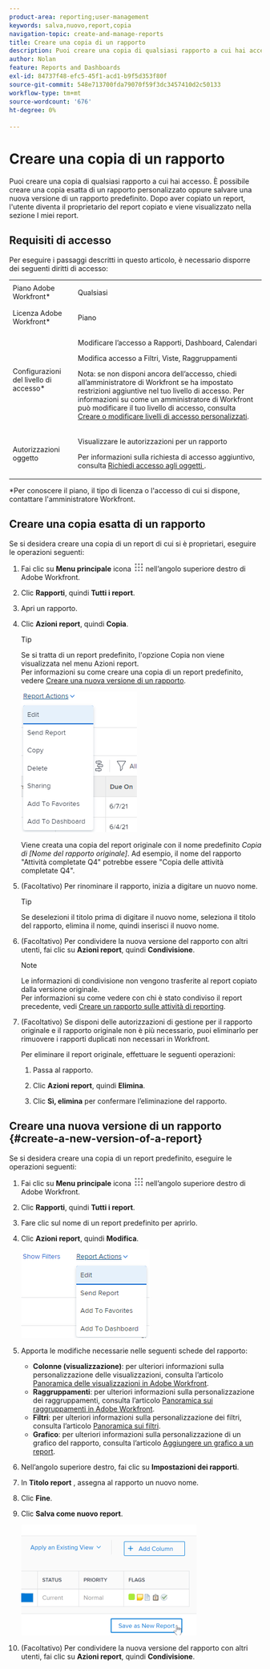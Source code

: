 ```yaml
---
product-area: reporting;user-management
keywords: salva,nuovo,report,copia
navigation-topic: create-and-manage-reports
title: Creare una copia di un rapporto
description: Puoi creare una copia di qualsiasi rapporto a cui hai accesso. È possibile creare una copia esatta di un rapporto personalizzato oppure salvare una nuova versione di un rapporto predefinito. Dopo aver copiato un report, l'utente diventa il proprietario del report copiato e viene visualizzato nella sezione I miei report.
author: Nolan
feature: Reports and Dashboards
exl-id: 84737f48-efc5-45f1-acd1-b9f5d353f80f
source-git-commit: 548e713700fda79070f59f3dc3457410d2c50133
workflow-type: tm+mt
source-wordcount: '676'
ht-degree: 0%

---
```


# Creare una copia di un rapporto

Puoi creare una copia di qualsiasi rapporto a cui hai accesso. È possibile creare una copia esatta di un rapporto personalizzato oppure salvare una nuova versione di un rapporto predefinito. Dopo aver copiato un report, l&#39;utente diventa il proprietario del report copiato e viene visualizzato nella sezione I miei report.

## Requisiti di accesso

Per eseguire i passaggi descritti in questo articolo, è necessario disporre dei seguenti diritti di accesso:

<table style="table-layout:auto"> 
 <col> 
 <col> 
 <tbody> 
  <tr> 
   <td role="rowheader">Piano Adobe Workfront*</td> 
   <td> <p>Qualsiasi</p> </td> 
  </tr> 
  <tr> 
   <td role="rowheader">Licenza Adobe Workfront*</td> 
   <td> <p>Piano </p> </td> 
  </tr> 
  <tr> 
   <td role="rowheader">Configurazioni del livello di accesso*</td> 
   <td> <p>Modificare l’accesso a Rapporti, Dashboard, Calendari</p> <p>Modifica accesso a Filtri, Viste, Raggruppamenti</p> <p>Nota: se non disponi ancora dell’accesso, chiedi all’amministratore di Workfront se ha impostato restrizioni aggiuntive nel tuo livello di accesso. Per informazioni su come un amministratore di Workfront può modificare il tuo livello di accesso, consulta <a href="../../../administration-and-setup/add-users/configure-and-grant-access/create-modify-access-levels.md" class="MCXref xref">Creare o modificare livelli di accesso personalizzati</a>.</p> </td> 
  </tr> 
  <tr> 
   <td role="rowheader">Autorizzazioni oggetto</td> 
   <td> <p>Visualizzare le autorizzazioni per un rapporto</p> <p>Per informazioni sulla richiesta di accesso aggiuntivo, consulta <a href="../../../workfront-basics/grant-and-request-access-to-objects/request-access.md" class="MCXref xref">Richiedi accesso agli oggetti </a>.</p> </td> 
  </tr> 
 </tbody> 
</table>

&#42;Per conoscere il piano, il tipo di licenza o l&#39;accesso di cui si dispone, contattare l&#39;amministratore Workfront.

## Creare una copia esatta di un rapporto

Se si desidera creare una copia di un report di cui si è proprietari, eseguire le operazioni seguenti:

1. Fai clic su **Menu principale** icona ![](assets/main-menu-icon.png) nell’angolo superiore destro di Adobe Workfront.

1. Clic **Rapporti**, quindi **Tutti i report**.
1. Apri un rapporto.
1. Clic **Azioni report**, quindi **Copia**.

   >[!TIP]
   >
   >Se si tratta di un report predefinito, l&#39;opzione Copia non viene visualizzata nel menu Azioni report.\
   >Per informazioni su come creare una copia di un report predefinito, vedere [Creare una nuova versione di un rapporto](#create-a-new-version-of-a-report).

   ![Copia report](assets/nwe-fulllistofreportactions-2022.png)

   Viene creata una copia del report originale con il nome predefinito *Copia di [Nome del rapporto originale]*. Ad esempio, il nome del rapporto &quot;Attività completate Q4&quot; potrebbe essere &quot;Copia delle attività completate Q4&quot;.

1. (Facoltativo) Per rinominare il rapporto, inizia a digitare un nuovo nome.

   >[!TIP]
   >
   >Se deselezioni il titolo prima di digitare il nuovo nome, seleziona il titolo del rapporto, elimina il nome, quindi inserisci il nuovo nome.

1. (Facoltativo) Per condividere la nuova versione del rapporto con altri utenti, fai clic su **Azioni report**, quindi **Condivisione**.

   >[!NOTE]
   >
   >Le informazioni di condivisione non vengono trasferite al report copiato dalla versione originale.\
   >Per informazioni su come vedere con chi è stato condiviso il report precedente, vedi [Creare un rapporto sulle attività di reporting](../../../reports-and-dashboards/reports/report-usage/create-report-reporting-activities.md#identify).

1. (Facoltativo) Se disponi delle autorizzazioni di gestione per il rapporto originale e il rapporto originale non è più necessario, puoi eliminarlo per rimuovere i rapporti duplicati non necessari in Workfront.

   Per eliminare il report originale, effettuare le seguenti operazioni:

   1. Passa al rapporto.
   1. Clic **Azioni report**, quindi **Elimina**.

   1. Clic **Sì, elimina** per confermare l’eliminazione del rapporto.

## Creare una nuova versione di un rapporto {#create-a-new-version-of-a-report}

Se si desidera creare una copia di un report predefinito, eseguire le operazioni seguenti:

1. Fai clic su **Menu principale** icona ![](assets/main-menu-icon.png) nell’angolo superiore destro di Adobe Workfront.

1. Clic **Rapporti**, quindi **Tutti i report**.
1. Fare clic sul nome di un report predefinito per aprirlo.
1. Clic **Azioni report**, quindi **Modifica**.

   ![Modifica report](assets/nwe-reportactionsfordefaultreport-2022.png)

1. Apporta le modifiche necessarie nelle seguenti schede del rapporto:

   * **Colonne (visualizzazione)**: per ulteriori informazioni sulla personalizzazione delle visualizzazioni, consulta l’articolo [Panoramica delle visualizzazioni in Adobe Workfront](../../../reports-and-dashboards/reports/reporting-elements/views-overview.md).
   * **Raggruppamenti**: per ulteriori informazioni sulla personalizzazione dei raggruppamenti, consulta l’articolo [Panoramica sui raggruppamenti in Adobe Workfront](../../../reports-and-dashboards/reports/reporting-elements/groupings-overview.md).
   * **Filtri**: per ulteriori informazioni sulla personalizzazione dei filtri, consulta l’articolo [Panoramica sui filtri](../../../reports-and-dashboards/reports/reporting-elements/filters-overview.md).
   * **Grafico**: per ulteriori informazioni sulla personalizzazione di un grafico del rapporto, consulta l’articolo [Aggiungere un grafico a un report](../../../reports-and-dashboards/reports/creating-and-managing-reports/add-chart-report.md).

1. Nell’angolo superiore destro, fai clic su **Impostazioni dei rapporti**.
1. In **Titolo report** , assegna al rapporto un nuovo nome.
1. Clic **Fine**.
1. Clic **Salva come nuovo report**.

   ![](assets/nwe-save-as-new-report-350x220.png)

1. (Facoltativo) Per condividere la nuova versione del rapporto con altri utenti, fai clic su **Azioni report**, quindi **Condivisione**.
